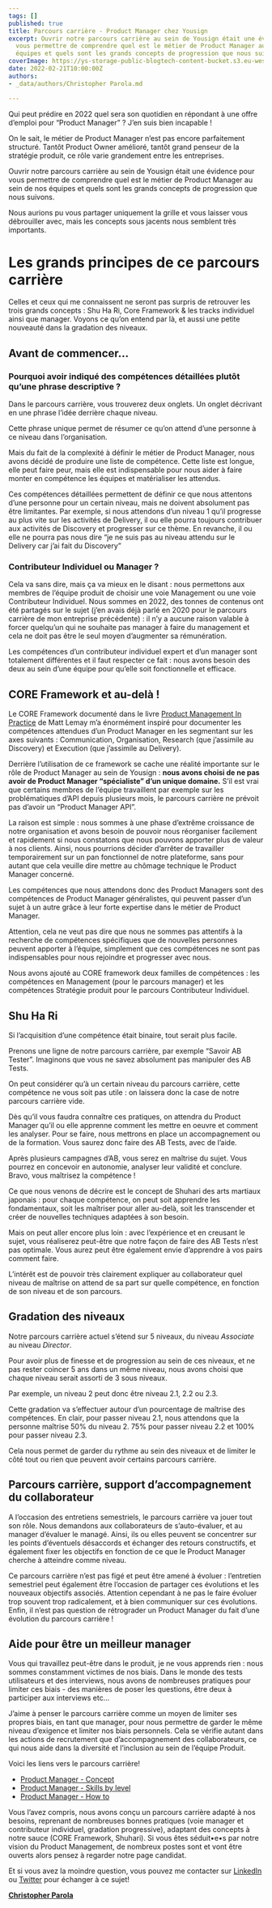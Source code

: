 ```yaml
---
tags: []
published: true
title: Parcours carrière - Product Manager chez Yousign
excerpt: Ouvrir notre parcours carrière au sein de Yousign était une évidence pour
  vous permettre de comprendre quel est le métier de Product Manager au sein de nos
  équipes et quels sont les grands concepts de progression que nous suivons.
coverImage: https://ys-storage-public-blogtech-content-bucket.s3.eu-west-3.amazonaws.com/16-Career-path-Engineering-Product@2x.png
date: 2022-02-21T10:00:00Z
authors:
- _data/authors/Christopher Parola.md

---
```

Qui peut prédire en 2022 quel sera son quotidien en répondant à une offre d’emploi pour “Product Manager” ? J’en suis bien incapable !

On le sait, le métier de Product Manager n’est pas encore parfaitement structuré. Tantôt Product Owner amélioré, tantôt grand penseur de la stratégie produit, ce rôle varie grandement entre les entreprises.

Ouvrir notre parcours carrière au sein de Yousign était une évidence pour vous permettre de comprendre quel est le métier de Product Manager au sein de nos équipes et quels sont les grands concepts de progression que nous suivons.

Nous aurions pu vous partager uniquement la grille et vous laisser vous débrouiller avec, mais les concepts sous jacents nous semblent très importants.

# Les grands principes de ce parcours carrière

Celles et ceux qui me connaissent ne seront pas surpris de retrouver les trois grands concepts : Shu Ha Ri, Core Framework & les tracks individuel ainsi que manager. Voyons ce qu’on entend par là, et aussi une petite nouveauté dans la gradation des niveaux.

## Avant de commencer...

### **Pourquoi avoir indiqué des compétences détaillées plutôt qu’une phrase descriptive ?**

Dans le parcours carrière, vous trouverez deux onglets. Un onglet décrivant en une phrase l’idée derrière chaque niveau.

Cette phrase unique permet de résumer ce qu’on attend d’une personne à ce niveau dans l’organisation.

Mais du fait de la complexité à définir le métier de Product Manager, nous avons décidé de produire une liste de compétence. Cette liste est longue, elle peut faire peur, mais elle est indispensable pour nous aider à faire monter en compétence les équipes et matérialiser les attendus.

Ces compétences détaillées permettent de définir ce que nous attentons d’une personne pour un certain niveau, mais ne doivent absolument pas être limitantes. Par exemple, si nous attendons d’un niveau 1 qu’il progresse au plus vite sur les activités de Delivery, il ou elle pourra toujours contribuer aux activités de Discovery et progresser sur ce thème. En revanche, il ou elle ne pourra pas nous dire “je ne suis pas au niveau attendu sur le Delivery car j’ai fait du Discovery”

### **Contributeur Individuel ou Manager ?**

Cela va sans dire, mais ça va mieux en le disant : nous permettons aux membres de l’équipe produit de choisir une voie Management ou une voie Contributeur Individuel. Nous sommes en 2022, des tonnes de contenus ont été partagés sur le sujet (j’en avais déjà parlé en 2020 pour le parcours carrière de mon entreprise précédente) : il n’y a aucune raison valable à forcer quelqu’un qui ne souhaite pas manager à faire du management et cela ne doit pas être le seul moyen d’augmenter sa rémunération.

Les compétences d’un contributeur individuel expert et d’un manager sont totalement différentes et il faut respecter ce fait : nous avons besoin des deux au sein d’une équipe pour qu’elle soit fonctionnelle et efficace.

## CORE Framework et au-delà !

Le CORE Framework documenté dans le livre [Product Management In Practice](https://livre.fnac.com/mp35618387/Product-Management-In-Practice?esl-k=sem-google%7cng%7cc504437537169%7cm%7ckpla381597768694%7cp%7ct%7cdc%7ca120693145164%7cg12499685677&gclid=Cj0KCQiAmKiQBhClARIsAKtSj-mS5RBmq7bE4o134tOBJtAD19pTQqmKZdY48_x5crYKSNDqVBnIhzMaAvTnEALw_wcB&gclsrc=aw.ds&oref=1bdb0870-bc04-22b3-740d-6181e5c1530c&Origin=CMP_GOOGLE_MP_LIV) de Matt Lemay m’a énormément inspiré pour documenter les compétences attendues d’un Product Manager en les segmentant sur les axes suivants : Communication, Organisation, Research (que j’assimile au Discovery) et Execution (que j’assimile au Delivery).

Derrière l’utilisation de ce framework se cache une réalité importante sur le rôle de Product Manager au sein de Yousign : **nous avons choisi de ne pas avoir de Product Manager “spécialiste” d’un unique domaine.** S’il est vrai que certains membres de l’équipe travaillent par exemple sur les problématiques d’API depuis plusieurs mois, le parcours carrière ne prévoit pas d’avoir un “Product Manager API”.

La raison est simple : nous sommes à une phase d’extrême croissance de notre organisation et avons besoin de pouvoir nous réorganiser facilement et rapidement si nous constatons que nous pouvons apporter plus de valeur à nos clients. Ainsi, nous pourrions décider d’arrêter de travailler temporairement sur un pan fonctionnel de notre plateforme, sans pour autant que cela veuille dire mettre au chômage technique le Product Manager concerné.

Les compétences que nous attendons donc des Product Managers sont des compétences de Product Manager généralistes, qui peuvent passer d’un sujet à un autre grâce à leur forte expertise dans le métier de Product Manager.

Attention, cela ne veut pas dire que nous ne sommes pas attentifs à la recherche de compétences spécifiques que de nouvelles personnes peuvent apporter à l’équipe, simplement que ces compétences ne sont pas indispensables pour nous rejoindre et progresser avec nous.

Nous avons ajouté au CORE framework deux familles de compétences : les compétences en Management (pour le parcours manager) et les compétences Stratégie produit pour le parcours Contributeur Individuel.

## Shu Ha Ri

Si l’acquisition d’une compétence était binaire, tout serait plus facile.

Prenons une ligne de notre parcours carrière, par exemple “Savoir AB Tester”. Imaginons que vous ne savez absolument pas manipuler des AB Tests.

On peut considérer qu’à un certain niveau du parcours carrière, cette compétence ne vous soit pas utile : on laissera donc la case de notre parcours carrière vide.

Dès qu’il vous faudra connaître ces pratiques, on attendra du Product Manager qu’il ou elle apprenne comment les mettre en oeuvre et comment les analyser. Pour se faire, nous mettrons en place un accompagnement ou de la formation. Vous saurez donc faire des AB Tests, avec de l’aide.

Après plusieurs campagnes d’AB, vous serez en maîtrise du sujet. Vous pourrez en concevoir en autonomie, analyser leur validité et conclure. Bravo, vous maîtrisez la compétence !

Ce que nous venons de décrire est le concept de Shuhari des arts martiaux japonais : pour chaque compétence, on peut soit apprendre les fondamentaux, soit les maîtriser pour aller au-delà, soit les transcender et créer de nouvelles techniques adaptées à son besoin.

Mais on peut aller encore plus loin : avec l’expérience et en creusant le sujet, vous réaliserez peut-être que notre façon de faire des AB Tests n’est pas optimale. Vous aurez peut être également envie d’apprendre à vos pairs comment faire.

L’intérêt est de pouvoir très clairement expliquer au collaborateur quel niveau de maîtrise on attend de sa part sur quelle compétence, en fonction de son niveau et de son parcours.

## Gradation des niveaux

Notre parcours carrière actuel s’étend sur 5 niveaux, du niveau _Associate_ au niveau _Director_.

Pour avoir plus de finesse et de progression au sein de ces niveaux, et ne pas rester coincer 5 ans dans un même niveau, nous avons choisi que chaque niveau serait assorti de 3 sous niveaux.

Par exemple, un niveau 2 peut donc être niveau 2.1, 2.2 ou 2.3.

Cette gradation va s’effectuer autour d’un pourcentage de maîtrise des compétences. En clair, pour passer niveau 2.1, nous attendons que la personne maîtrise 50% du niveau 2. 75% pour passer niveau 2.2 et 100% pour passer niveau 2.3.

Cela nous permet de garder du rythme au sein des niveaux et de limiter le côté tout ou rien que peuvent avoir certains parcours carrière.

## Parcours carrière, support d’accompagnement du collaborateur

A l’occasion des entretiens semestriels, le parcours carrière va jouer tout son rôle. Nous demandons aux collaborateurs de s’auto-évaluer, et au manager d’évaluer le managé. Ainsi, ils ou elles peuvent se concentrer sur les points d’éventuels désaccords et échanger des retours constructifs, et également fixer les objectifs en fonction de ce que le Product Manager cherche à atteindre comme niveau.

Ce parcours carrière n’est pas figé et peut être amené à évoluer : l’entretien semestriel peut également être l’occasion de partager ces évolutions et les nouveaux objectifs associés. Attention cependant à ne pas le faire évoluer trop souvent trop radicalement, et à bien communiquer sur ces évolutions. Enfin, il n’est pas question de rétrograder un Product Manager du fait d’une évolution du parcours carrière !

## Aide pour être un meilleur manager

Vous qui travaillez peut-être dans le produit, je ne vous apprends rien : nous sommes constamment victimes de nos biais. Dans le monde des tests utilisateurs et des interviews, nous avons de nombreuses pratiques pour limiter ces biais - des manières de poser les questions, être deux à participer aux interviews etc...

J’aime à penser le parcours carrière comme un moyen de limiter ses propres biais, en tant que manager, pour nous permettre de garder le même niveau d’exigence et limiter nos biais personnels. Cela se vérifie autant dans les actions de recrutement que d’accompagnement des collaborateurs, ce qui nous aide dans la diversité et l’inclusion au sein de l’équipe Produit.

Voici les liens vers le parcours carrière!

* [Product Manager - Concept](https://ys-storage-public-blogtech-content-bucket.s3.eu-west-3.amazonaws.com/CareerPathProductManager-Concept.pdf "CareerPathProductManager-Concept.pdf")
* [Product Manager - Skills by level](https://ys-storage-public-blogtech-content-bucket.s3.eu-west-3.amazonaws.com/CareerPathProductManager-Skillsbylevel.pdf "CareerPathProductManager-Skillsbylevel.pdf")
* [Product Manager - How to](https://ys-storage-public-blogtech-content-bucket.s3.eu-west-3.amazonaws.com/CareerPathProductManager-Howto.pdf "CareerPathProductManager-Howto.pdf")

Vous l’avez compris, nous avons conçu un parcours carrière adapté à nos besoins, reprenant de nombreuses bonnes pratiques (voie manager et contributeur individuel, gradation progressive), adaptant des concepts à notre sauce (CORE Framework, Shuhari). Si vous êtes séduit•e•s par notre vision du Product Management, de nombreux postes sont et vont être ouverts alors pensez à regarder notre page candidat.

Et si vous avez la moindre question, vous pouvez me contacter sur [LinkedIn](https://www.linkedin.com/in/christopherparola/) ou [Twitter](https://twitter.com/chrisparola) pour échanger à ce sujet!

[**Christopher Parola**](https://www.linkedin.com/in/christopherparola/)